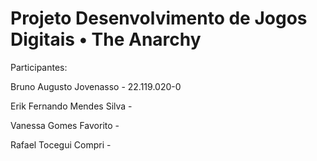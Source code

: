 # Projeto Desenvolvimento de Jogos Digitais • The Anarchy


Participantes:

Bruno Augusto Jovenasso - 22.119.020-0

Erik Fernando Mendes Silva - 

Vanessa Gomes Favorito - 

Rafael Tocegui Compri - 
